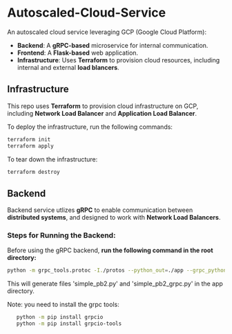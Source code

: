 # Autoscaled-Cloud-Service
An autoscaled cloud service leveraging GCP (Google Cloud Platform): 
- **Backend**: A **gRPC-based** microservice for internal communication. 
- **Frontend**: A **Flask-based** web application.
- **Infrastructure**: Uses **Terraform** to provision cloud resources, including internal and external **load blancers**. 


## Infrastructure 
This repo uses **Terraform** to provision cloud infrastructure on GCP, including **Network Load Balancer** and **Application Load Balancer**. 

To deploy the infrastructure, run the following commands: 
```sh
terraform init
terraform apply
```

To tear down the infrastructure:
```sh
terraform destroy
```

## Backend 

Backend service utlizes **gRPC** to enable communication between **distributed systems**, and designed to work with **Network Load Balancers**. 

### Steps for Running the Backend: 

Before using the gRPC backend, **run the following command in the root directory:**
```sh
python -m grpc_tools.protoc -I./protos --python_out=./app --grpc_python_out=./app protos/simple.proto
```
This will generate files 'simple_pb2.py' and 'simple_pb2_grpc.py' in the app directory.

Note: you need to install the grpc tools:
```sh
   python -m pip install grpcio
   python -m pip install grpcio-tools
```




